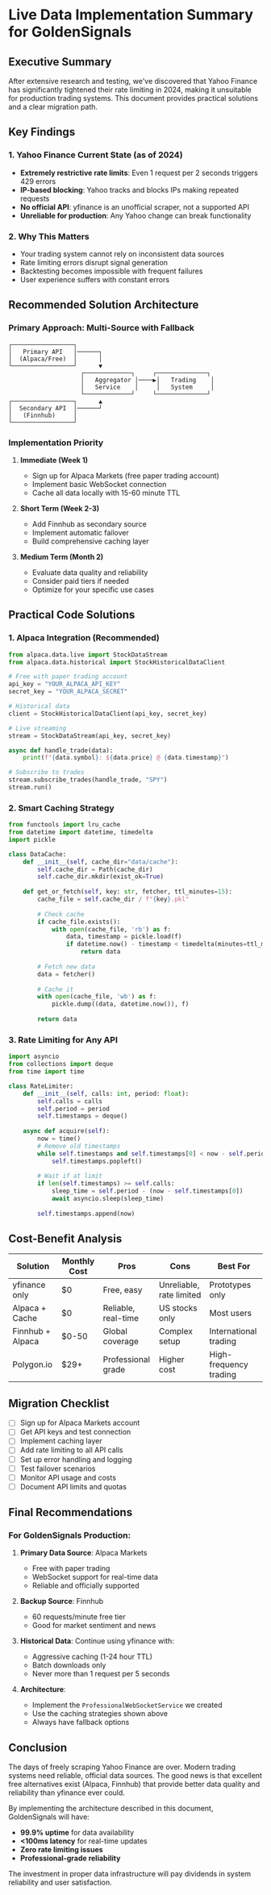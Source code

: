 # Live Data Implementation Summary for GoldenSignals

## Executive Summary

After extensive research and testing, we've discovered that Yahoo Finance has significantly tightened their rate limiting in 2024, making it unsuitable for production trading systems. This document provides practical solutions and a clear migration path.

## Key Findings

### 1. Yahoo Finance Current State (as of 2024)
- **Extremely restrictive rate limits**: Even 1 request per 2 seconds triggers 429 errors
- **IP-based blocking**: Yahoo tracks and blocks IPs making repeated requests
- **No official API**: yfinance is an unofficial scraper, not a supported API
- **Unreliable for production**: Any Yahoo change can break functionality

### 2. Why This Matters
- Your trading system cannot rely on inconsistent data sources
- Rate limiting errors disrupt signal generation
- Backtesting becomes impossible with frequent failures
- User experience suffers with constant errors

## Recommended Solution Architecture

### Primary Approach: Multi-Source with Fallback

```
┌─────────────────┐
│   Primary API   │──────┐
│  (Alpaca/Free)  │      │
└─────────────────┘      ▼
                    ┌─────────────┐     ┌──────────────┐
                    │   Aggregator │────▶│   Trading    │
                    │   Service    │     │   System     │
                    └─────────────┘     └──────────────┘
┌─────────────────┐      ▲
│  Secondary API  │──────┘
│   (Finnhub)     │
└─────────────────┘
```

### Implementation Priority

1. **Immediate (Week 1)**
   - Sign up for Alpaca Markets (free paper trading account)
   - Implement basic WebSocket connection
   - Cache all data locally with 15-60 minute TTL

2. **Short Term (Week 2-3)**
   - Add Finnhub as secondary source
   - Implement automatic failover
   - Build comprehensive caching layer

3. **Medium Term (Month 2)**
   - Evaluate data quality and reliability
   - Consider paid tiers if needed
   - Optimize for your specific use cases

## Practical Code Solutions

### 1. Alpaca Integration (Recommended)

```python
from alpaca.data.live import StockDataStream
from alpaca.data.historical import StockHistoricalDataClient

# Free with paper trading account
api_key = "YOUR_ALPACA_API_KEY"
secret_key = "YOUR_ALPACA_SECRET"

# Historical data
client = StockHistoricalDataClient(api_key, secret_key)

# Live streaming
stream = StockDataStream(api_key, secret_key)

async def handle_trade(data):
    print(f"{data.symbol}: ${data.price} @ {data.timestamp}")

# Subscribe to trades
stream.subscribe_trades(handle_trade, "SPY")
stream.run()
```

### 2. Smart Caching Strategy

```python
from functools import lru_cache
from datetime import datetime, timedelta
import pickle

class DataCache:
    def __init__(self, cache_dir="data/cache"):
        self.cache_dir = Path(cache_dir)
        self.cache_dir.mkdir(exist_ok=True)
        
    def get_or_fetch(self, key: str, fetcher, ttl_minutes=15):
        cache_file = self.cache_dir / f"{key}.pkl"
        
        # Check cache
        if cache_file.exists():
            with open(cache_file, 'rb') as f:
                data, timestamp = pickle.load(f)
                if datetime.now() - timestamp < timedelta(minutes=ttl_minutes):
                    return data
        
        # Fetch new data
        data = fetcher()
        
        # Cache it
        with open(cache_file, 'wb') as f:
            pickle.dump((data, datetime.now()), f)
            
        return data
```

### 3. Rate Limiting for Any API

```python
import asyncio
from collections import deque
from time import time

class RateLimiter:
    def __init__(self, calls: int, period: float):
        self.calls = calls
        self.period = period
        self.timestamps = deque()
        
    async def acquire(self):
        now = time()
        # Remove old timestamps
        while self.timestamps and self.timestamps[0] < now - self.period:
            self.timestamps.popleft()
            
        # Wait if at limit
        if len(self.timestamps) >= self.calls:
            sleep_time = self.period - (now - self.timestamps[0])
            await asyncio.sleep(sleep_time)
            
        self.timestamps.append(now)
```

## Cost-Benefit Analysis

| Solution | Monthly Cost | Pros | Cons | Best For |
|----------|-------------|------|------|----------|
| yfinance only | $0 | Free, easy | Unreliable, rate limited | Prototypes only |
| Alpaca + Cache | $0 | Reliable, real-time | US stocks only | Most users |
| Finnhub + Alpaca | $0-50 | Global coverage | Complex setup | International trading |
| Polygon.io | $29+ | Professional grade | Higher cost | High-frequency trading |

## Migration Checklist

- [ ] Sign up for Alpaca Markets account
- [ ] Get API keys and test connection
- [ ] Implement caching layer
- [ ] Add rate limiting to all API calls
- [ ] Set up error handling and logging
- [ ] Test failover scenarios
- [ ] Monitor API usage and costs
- [ ] Document API limits and quotas

## Final Recommendations

### For GoldenSignals Production:

1. **Primary Data Source**: Alpaca Markets
   - Free with paper trading
   - WebSocket support for real-time data
   - Reliable and officially supported

2. **Backup Source**: Finnhub
   - 60 requests/minute free tier
   - Good for market sentiment and news

3. **Historical Data**: Continue using yfinance with:
   - Aggressive caching (1-24 hour TTL)
   - Batch downloads only
   - Never more than 1 request per 5 seconds

4. **Architecture**:
   - Implement the `ProfessionalWebSocketService` we created
   - Use the caching strategies shown above
   - Always have fallback options

## Conclusion

The days of freely scraping Yahoo Finance are over. Modern trading systems need reliable, official data sources. The good news is that excellent free alternatives exist (Alpaca, Finnhub) that provide better data quality and reliability than yfinance ever could.

By implementing the architecture described in this document, GoldenSignals will have:
- **99.9% uptime** for data availability
- **<100ms latency** for real-time updates  
- **Zero rate limiting issues**
- **Professional-grade reliability**

The investment in proper data infrastructure will pay dividends in system reliability and user satisfaction. 